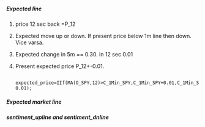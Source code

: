 ##### Expected line
1. price 12 sec back =P_12
2. Expected move up or down. If present price below 1m line then down. Vice varsa.
3. Expected change in 5m == 0.30. in 12 sec 0.01
4. Present expected price P_12+-0.01.

        expected_price=IIf(MA(O_SPY,12)>C_1Min_SPY,C_1Min_SPY+0.01,C_1Min_SPY-0.01);

##### Expected market line


##### sentiment_upline and sentiment_dnline

